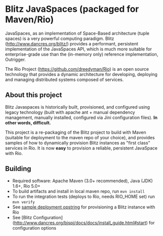 Blitz JavaSpaces (packaged for Maven/Rio)
=========================================

JavaSpaces, as an implementation of Space-Based architecture (tuple spaces) is a very powerful computing paradigm.
Blitz (http://www.dancres.org/blitz/) provides a performant, persistent implementation of the JavaSpaces API, which
is much more suitable for enterprise-grade use than the (in-memory only) reference implementation, Outrigger.

The Rio Project (https://github.com/dreedyman/Rio) is an open source technology that provides a dynamic architecture
for developing, deploying and managing distributed systems composed of services.

About this project
------------------

Blitz Javaspaces is historically built, provisioned, and configured using legacy technology
(built with apache ant + manual dependency management, manually installed, configured via Jini configuration files).
**In other words, difficult.**

This project is a re-packaging of the Blitz project to build with Maven (suitable for deployment to the maven repo of
your choice), and provides samples of how to dynamically provision Blitz instances as "first class" services in Rio.
It is now **easy** to provision a reliable, persistent JavaSpace with Rio.

Building
--------

* Required software: Apache Maven (3.0+ recommended), Java (JDK) 1.6+, Rio 5.0+
* To build artifacts and install in local maven repo, run `mvn install`
* To run the integration tests (deploys to Rio, needs RIO_HOME set) run `mvn verify`
* See [sample deployment opstring](https://github.com/DawidLoubser/blitz-javaspaces-modularised/blob/master/blitz-service/src/test/conf/deployment.groovy)
for provisioning a Blitz instance with Rio
* See [Blitz Configuration] (http://www.dancres.org/bjspj/docs/docs/install_guide.html#start) for configuration options